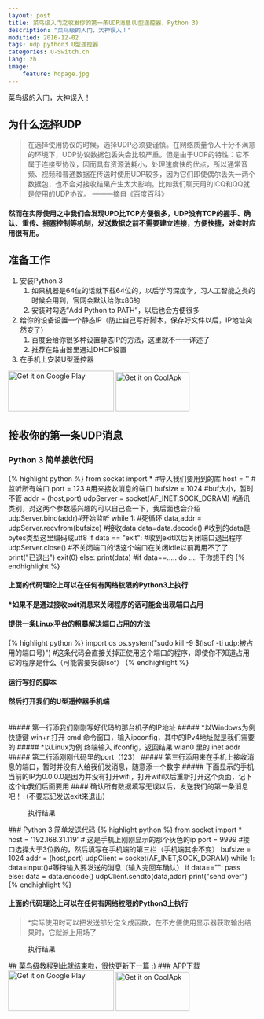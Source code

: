 ```yaml
---
layout: post
title: 菜鸟级入门之收发你的第一条UDP消息(U型遥控器，Python 3)
description: "菜鸟级的入门，大神误入！"
modified: 2016-12-02
tags: udp python3 U型遥控器
categories: U-Switch.cn
lang: zh
image:
    feature: hdpage.jpg
---
```


菜鸟级的入门，大神误入！



## 为什么选择UDP

> 在选择使用协议的时候，选择UDP必须要谨慎。在网络质量令人十分不满意的环境下，UDP协议数据包丢失会比较严重。但是由于UDP的特性：它不属于连接型协议，因而具有资源消耗小，处理速度快的优点，所以通常音频、视频和普通数据在传送时使用UDP较多，因为它们即使偶尔丢失一两个数据包，也不会对接收结果产生太大影响。比如我们聊天用的ICQ和QQ就是使用的UDP协议。 ———摘自《百度百科》
 
#### 然而在实际使用之中我们会发现UPD比TCP方便很多，UDP没有TCP的握手、确认、重传、拥塞控制等机制，发送数据之前不需要建立连接，方便快捷，对实时应用很有用。

## 准备工作
1. 安装Python 3
   1. 如果机器是64位的话就下载64位的，以后学习深度学，习人工智能之类的时候会用到，官网会默认给你x86的
   2. 安装时勾选“Add Python to PATH”，以后也会方便很多
2. 给你的设备设置一个静态IP（防止自己写好脚本，保存好文件以后，IP地址突然变了）
   1. 百度会给你很多种设置静态IP的方法，这里就不一一详述了
   2. 推荐在路由器里通过DHCP设置
3. 在手机上安装U型遥控器

<a href='https://play.google.com/store/apps/details?id=com.typey.tool.uswitch&pcampaignid=MKT-Other-global-all-co-prtnr-py-PartBadge-Mar2515-1'><img alt='Get it on Google Play' src='https://play.google.com/intl/en_us/badges/images/generic/en_badge_web_generic.png' height="83" width="215"/></a>
<a href='https://www.coolapk.com/apk/188229'><img alt='Get it on CoolApk' src='{{ site.url }}/images/coolan.png' height="80" width="150"/></a>

<script async src="//pagead2.googlesyndication.com/pagead/js/adsbygoogle.js"></script>
<script>
     (adsbygoogle = window.adsbygoogle || []).push({
          google_ad_client: "ca-pub-4098168680602409",
          enable_page_level_ads: true
     });
</script>

## 接收你的第一条UDP消息
### Python 3 简单接收代码

{% highlight python %}
from socket import * #导入我们要用到的库
host = '' #监听所有端口
port = 123 #用来接收消息的端口
bufsize = 1024 #buf大小，暂时不管
addr = (host,port)
udpServer = socket(AF_INET,SOCK_DGRAM) #通讯类别，对这两个参数感兴趣的可以自己查一下，我后面也会介绍
udpServer.bind(addr)#开始监听
while 1: #死循环
    data,addr = udpServer.recvfrom(bufsize) #接收data
	data=data.decode() #收到的data是bytes类型这里编码成utf8
    if data == "exit": #收到exit以后关闭端口退出程序
        udpServer.close() #不关闭端口的话这个端口在关闭idle以前再用不了了
		print("已退出")
        exit(0) 
    else:
        print(data)
        #if data==..... do .... 干你想干的
{% endhighlight %}

#### 上面的代码理论上可以在任何有网络权限的Python3上执行

#### *如果不是通过接收exit消息来关闭程序的话可能会出现端口占用
#### 提供一条Linux平台的粗暴解决端口占用的方法
{% highlight python %}
import os
os.system("sudo kill -9 $(lsof -ti udp:被占用的端口号)")
#这条代码会直接关掉正使用这个端口的程序，即使你不知道占用它的程序是什么（可能需要安装lsof）
{% endhighlight %}
#### 运行写好的脚本
#### 然后打开我们的U型遥控器手机端
<figure class="half center">
	<a href="{{ site.url }}/images/p1_u_cn/Screenshot_20180607-234249.jpg"> <img src="{{ site.url }}/images/p1_u_cn/Screenshot_20180607-234249.jpg" alt=""></a>
</figure>
##### 第一行添我们刚刚写好代码的那台机子的IP地址
#####    *以Windows为例 快捷键 win+r 打开 cmd 命令窗口，输入ipconfig，其中的IPv4地址就是我们需要的
#####    *以Linux为例 终端输入 ifconfig，返回结果 wlan0 里的 inet addr
##### 第二行添刚刚代码里的port（123）
##### 第三行添用来在手机上接收消息的端口，暂时并没有人给我们发消息，随意添一个数字
##### 下面显示的手机当前的IP为0.0.0.0是因为并没有打开wifi，打开wifi以后重新打开这个页面，记下这个ip我们后面要用
#### 确认所有数据填写无误以后，发送我们的第一条消息吧！（不要忘记发送exit来退出）
<figure class="half center">
	<a href="{{ site.url }}/images/p1_u_cn/01.jpg"> <img src="{{ site.url }}/images/p1_u_cn/01.jpg" alt=""></a>
	<figcaption>执行结果</figcaption>
</figure>
### Python 3 简单发送代码
{% highlight python %}
from socket import *
host  = '192.168.31.119' # 这是手机上刚刚显示的那个灰色的ip
port = 9999 #接口选择大于3位数的，然后填写在手机端的第三栏（手机端其余不变）
bufsize = 1024
addr = (host,port)
udpClient = socket(AF_INET,SOCK_DGRAM)
while 1:
	data=input()#等待输入要发送的消息（输入完回车确认）
	if data=="":
		pass
	else:
		data = data.encode()
		udpClient.sendto(data,addr)
		print("send over")
{% endhighlight %}

#### 上面的代码理论上可以在任何有网络权限的Python3上执行

> *实际使用时可以把发送部分定义成函数，在不方便使用显示器获取输出结果时，它就派上用场了

<figure class="half center">
	<a href="{{ site.url }}/images/p1_u_cn/02.jpg"> <img src="{{ site.url }}/images/p1_u_cn/02.jpg" alt=""></a>
	<figcaption>执行结果</figcaption>
</figure>
## 菜鸟级教程到此就结束啦，很快更新下一篇 :)
### APP下载
<a href='https://play.google.com/store/apps/details?id=com.typey.tool.uswitch&pcampaignid=MKT-Other-global-all-co-prtnr-py-PartBadge-Mar2515-1'><img alt='Get it on Google Play' src='https://play.google.com/intl/en_us/badges/images/generic/en_badge_web_generic.png' height="83" width="215"/></a>
<a href='https://www.coolapk.com/apk/188229'><img alt='Get it on CoolApk' src='{{ site.url }}/images/coolan.png' height="80" width="150"/></a>